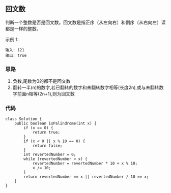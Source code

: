 ## 回文数
判断一个整数是否是回文数。回文数是指正序（从左向右）和倒序（从右向左）读都是一样的整数。

示例 1:
```
输入: 121
输出: true
```

### 思路
1. 负数,尾数为0的都不是回文数
2. 翻转一半(n)的数字,若已翻转的数字和未翻转数字相等(长度2n),或与未翻转数字前面n相等(2n+1),则为回文数

### 代码
```
class Solution {
    public boolean isPalindrome(int x) {
        if (x == 0) {
            return true;
        }
		if (x < 0 || x % 10 == 0) {
			return false;
		}
		int revertedNumber = 0;
		while (revertedNumber < x) {
			revertedNumber = revertedNumber * 10 + x % 10;
			x /= 10;
		}
		return revertedNumber == x || revertedNumber / 10 == x;
    }
}
```
